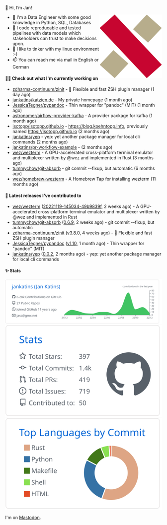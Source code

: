 👋 Hi, I’m Jan!

<img align="right" src="https://raw.githubusercontent.com/kreuzwerkerbot/kreuzwerkerbot/master/assets/xw.png" width="200">

- 🌱 I'm a Data Engineer with some good knowledge in Python, SQL, Databases
- 💪 I code reproducable and tested pipelines with data models which stakeholders can trust to make decisions upon.
- 💞️ I like to tinker with my linux environment :-)
- 📫 You can reach me via mail in English or German

#### 👩‍💻 Check out what I'm currently working on

- [zdharma-continuum/zinit](https://github.com/zdharma-continuum/zinit) - 🌻 Flexible and fast ZSH plugin manager (1 day ago)
- [jankatins/katzien.de](https://github.com/jankatins/katzien.de) - My private homepage (1 month ago)
- [JessicaTegner/pypandoc](https://github.com/JessicaTegner/pypandoc) - Thin wrapper for &#34;pandoc&#34; (MIT) (1 month ago)
- [astronomer/airflow-provider-kafka](https://github.com/astronomer/airflow-provider-kafka) - A provider package for kafka (1 month ago)
- [isotopp/isotopp.github.io](https://github.com/isotopp/isotopp.github.io) - https://blog.koehntopp.info, previously named https://isotopp.github.io (2 months ago)
- [jankatins/yep](https://github.com/jankatins/yep) - yep: yet another package manager for local cli commands (2 months ago)
- [jankatins/pr-workflow-example](https://github.com/jankatins/pr-workflow-example) -  (2 months ago)
- [wez/wezterm](https://github.com/wez/wezterm) - A GPU-accelerated cross-platform terminal emulator and multiplexer written by @wez and implemented in Rust (3 months ago)
- [tummychow/git-absorb](https://github.com/tummychow/git-absorb) - git commit --fixup, but automatic (6 months ago)
- [wez/homebrew-wezterm](https://github.com/wez/homebrew-wezterm) -  A Homebrew Tap for installing wezterm (11 months ago)

#### 🔭 Latest releases I've contributed to

- [wez/wezterm](https://github.com/wez/wezterm) ([20221119-145034-49b9839f](https://github.com/wez/wezterm/releases/tag/20221119-145034-49b9839f), 2 weeks ago) - A GPU-accelerated cross-platform terminal emulator and multiplexer written by @wez and implemented in Rust
- [tummychow/git-absorb](https://github.com/tummychow/git-absorb) ([0.6.9](https://github.com/tummychow/git-absorb/releases/tag/0.6.9), 2 weeks ago) - git commit --fixup, but automatic
- [zdharma-continuum/zinit](https://github.com/zdharma-continuum/zinit) ([v3.8.0](https://github.com/zdharma-continuum/zinit/releases/tag/v3.8.0), 4 weeks ago) - 🌻 Flexible and fast ZSH plugin manager
- [JessicaTegner/pypandoc](https://github.com/JessicaTegner/pypandoc) ([v1.10](https://github.com/JessicaTegner/pypandoc/releases/tag/v1.10), 1 month ago) - Thin wrapper for &#34;pandoc&#34; (MIT)
- [jankatins/yep](https://github.com/jankatins/yep) ([0.0.2](https://github.com/jankatins/yep/releases/tag/0.0.2), 2 months ago) - yep: yet another package manager for local cli commands


#### ✨ Stats

  [![](https://raw.githubusercontent.com/jankatins/jankatins/master/profile-summary-card-output/github/0-profile-details.svg)](https://github.com/vn7n24fzkq/github-profile-summary-cards)
  [![](https://raw.githubusercontent.com/jankatins/jankatins/master/profile-summary-card-output/github/3-stats.svg)](https://github.com/vn7n24fzkq/github-profile-summary-cards)
  [![](https://raw.githubusercontent.com/jankatins/jankatins/master/profile-summary-card-output/github/2-most-commit-language.svg)](https://github.com/vn7n24fzkq/github-profile-summary-cards)

I'm on <a rel="me" href="https://fosstodon.org/@jankatins">Mastodon</a>.

